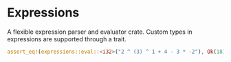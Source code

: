 # Expressions

A flexible expression parser and evaluator crate. Custom types in expressions are supported through a trait.

```rust
assert_eq!(expressions::eval::<i32>("2 ^ (3) ^ 1 + 4 - 3 * -2"), Ok(18));
```
